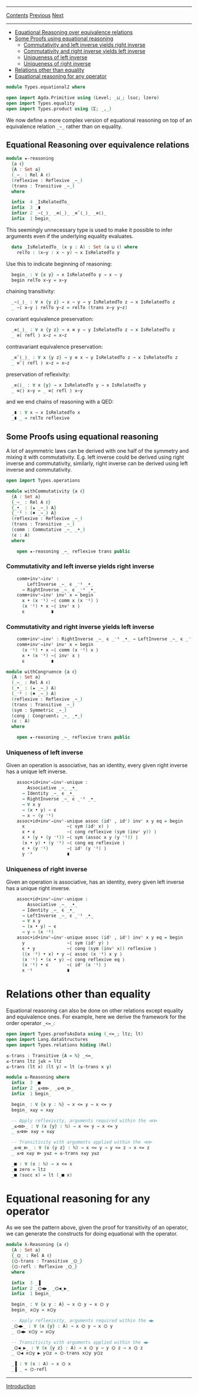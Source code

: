 ****
[Contents](contents.html)
[Previous](Types.equational.html)
[Next](AppliedTypes.introduction.html)

<!-- START doctoc generated TOC please keep comment here to allow auto update -->
<!-- DON'T EDIT THIS SECTION, INSTEAD RE-RUN doctoc TO UPDATE -->
****

  - [Equational Reasoning over equivalence relations](#equational-reasoning-over-equivalence-relations)
  - [Some Proofs using equational reasoning](#some-proofs-using-equational-reasoning)
    - [Commutativity and left inverse yields right inverse](#commutativity-and-left-inverse-yields-right-inverse)
    - [Commutativity and right inverse yields left inverse](#commutativity-and-right-inverse-yields-left-inverse)
    - [Uniqueness of left inverse](#uniqueness-of-left-inverse)
    - [Uniqueness of right inverse](#uniqueness-of-right-inverse)
- [Relations other than equality](#relations-other-than-equality)
- [Equational reasoning for any operator](#equational-reasoning-for-any-operator)

<!-- END doctoc generated TOC please keep comment here to allow auto update -->

```agda
module Types.equational2 where

open import Agda.Primitive using (Level; _⊔_; lsuc; lzero)
open import Types.equality
open import Types.product using (Σ; _,_)
```

We now define a more complex version of equational reasoning on top of an equivalence relation `_~_` rather than on equality.

## Equational Reasoning over equivalence relations

```agda
module ★-reasoning
  {a ℓ}
  {A : Set a}
  (_∼_ : Rel A ℓ)
  (reflexive : Reflexive _∼_)
  (trans : Transitive _∼_)
  where

  infix  4 _IsRelatedTo_
  infix  3 _∎
  infixr 2 _∼⟨_⟩_ _≡⟨_⟩_ _≡˘⟨_⟩_ _≡⟨⟩_
  infix  1 begin_
```

This seemingly unnecessary type is used to make it possible to infer arguments even if the underlying equality evaluates.

```agda
  data _IsRelatedTo_ (x y : A) : Set (a ⊔ ℓ) where
    relTo : (x∼y : x ∼ y) → x IsRelatedTo y
```

Use this to indicate beginning of reasoning:

```agda
  begin_ : ∀ {x y} → x IsRelatedTo y → x ∼ y
  begin relTo x∼y = x∼y
```

chaining transitivity:

```agda
  _∼⟨_⟩_ : ∀ x {y z} → x ∼ y → y IsRelatedTo z → x IsRelatedTo z
  _ ∼⟨ x∼y ⟩ relTo y∼z = relTo (trans x∼y y∼z)
```

covariant equivalence preservation:

```agda
  _≡⟨_⟩_ : ∀ x {y z} → x ≡ y → y IsRelatedTo z → x IsRelatedTo z
  _ ≡⟨ refl ⟩ x∼z = x∼z
```

contravariant equivalence preservation:

```agda
  _≡˘⟨_⟩_ : ∀ x {y z} → y ≡ x → y IsRelatedTo z → x IsRelatedTo z
  _ ≡˘⟨ refl ⟩ x∼z = x∼z
```

preservation of reflexivity:

```agda
  _≡⟨⟩_ : ∀ x {y} → x IsRelatedTo y → x IsRelatedTo y
  _ ≡⟨⟩ x∼y = _ ≡⟨ refl ⟩ x∼y
```

and we end chains of reasoning with a QED:

```agda
  _∎ : ∀ x → x IsRelatedTo x
  _∎ _ = relTo reflexive
```

## Some Proofs using equational reasoning

A lot of asymmetric laws can be derived with one half of the symmetry and mixing it with commutativity. E.g. left inverse could be derived using right inverse and commutativity, similarly, right inverse can be derived using left inverse and commutativity.


```agda
open import Types.operations

module withCommutativity {a ℓ}
  {A : Set a}
  {_∼_ : Rel A ℓ}
  {_•_ : (★ _∼_) A}
  {_⁻¹ : (♠ _∼_) A}
  (reflexive : Reflexive _∼_)
  (trans : Transitive _∼_)
  (comm : Commutative _∼_ _•_)
  (ϵ : A)
  where

    open ★-reasoning _∼_ reflexive trans public
```

### Commutativity and left inverse yields right inverse

```agda
    comm+invˡ⇒invʳ :
        LeftInverse _∼_ ϵ _⁻¹ _•_
      → RightInverse _∼_ ϵ _⁻¹ _•_
    comm+invˡ⇒invʳ invˡ x = begin
      x • (x ⁻¹) ∼⟨ comm x (x ⁻¹) ⟩
      (x ⁻¹) • x ∼⟨ invˡ x ⟩
      ϵ          ∎
```

### Commutativity and right inverse yields left inverse

```agda
    comm+invʳ⇒invˡ : RightInverse _∼_ ϵ _⁻¹ _•_ → LeftInverse _∼_ ϵ _⁻¹ _•_
    comm+invʳ⇒invˡ invʳ x = begin
      (x ⁻¹) • x ∼⟨ comm (x ⁻¹) x ⟩
      x • (x ⁻¹) ∼⟨ invʳ x ⟩
      ϵ          ∎
```

```agda
module withCongruence {a ℓ}
  {A : Set a}
  (_∼_ : Rel A ℓ)
  (_•_ : (★ _∼_) A)
  (_⁻¹ : (♠ _∼_) A)
  (reflexive : Reflexive _∼_)
  (trans : Transitive _∼_)
  (sym : Symmetric _∼_)
  (cong : Congruent₂ _∼_ _•_)
  (ϵ : A)
  where

    open ★-reasoning _∼_ reflexive trans public
```

### Uniqueness of left inverse

Given an operation is associative, has an identity, every given right inverse has a unique left inverse.

```agda
    assoc+id+invʳ⇒invˡ-unique :
        Associative _∼_ _•_
      → Identity _∼_ ϵ _•_
      → RightInverse _∼_ ϵ _⁻¹ _•_
      → ∀ x y
      → (x • y) ∼ ϵ
      → x ∼ (y ⁻¹)
    assoc+id+invʳ⇒invˡ-unique assoc (idˡ , idʳ) invʳ x y eq = begin
      x                ∼⟨ sym (idʳ x) ⟩
      x • ϵ            ∼⟨ cong reflexive (sym (invʳ y)) ⟩
      x • (y • (y ⁻¹)) ∼⟨ sym (assoc x y (y ⁻¹)) ⟩
      (x • y) • (y ⁻¹) ∼⟨ cong eq reflexive ⟩
      ϵ • (y ⁻¹)       ∼⟨ idˡ (y ⁻¹) ⟩
      y ⁻¹             ∎
```

### Uniqueness of right inverse

Given an operation is associative, has an identity, every given left inverse has a unique right inverse.

```agda
    assoc+id+invˡ⇒invʳ-unique :
        Associative _∼_ _•_
      → Identity _∼_ ϵ _•_
      → LeftInverse _∼_ ϵ _⁻¹ _•_
      → ∀ x y
      → (x • y) ∼ ϵ
      → y ∼ (x ⁻¹)
    assoc+id+invˡ⇒invʳ-unique assoc (idˡ , idʳ) invˡ x y eq = begin
      y                ∼⟨ sym (idˡ y) ⟩
      ϵ • y            ∼⟨ cong (sym (invˡ x)) reflexive ⟩
      ((x ⁻¹) • x) • y ∼⟨ assoc (x ⁻¹) x y ⟩
      (x ⁻¹) • (x • y) ∼⟨ cong reflexive eq ⟩
      (x ⁻¹) • ϵ       ∼⟨ idʳ (x ⁻¹) ⟩
      x ⁻¹             ∎
```

# Relations other than equality

Equational reasoning can also be done on other relations except equality and equivalence ones. For example, here we derive the framework for the order operator `_<=_`:

```agda
open import Types.proofsAsData using (_<=_; ltz; lt)
open import Lang.dataStructures
open import Types.relations hiding (Rel)

≤-trans : Transitive {A = ℕ} _<=_
≤-trans ltz j≤k = ltz
≤-trans (lt x) (lt y) = lt (≤-trans x y)

module ≤-Reasoning where
  infix  3 _■
  infixr 2 _≤⧏⧐_ _≤⧏_⧐_
  infix  1 begin_

  begin_ : ∀ {x y : ℕ} → x <= y → x <= y
  begin_ x≤y = x≤y

  -- Apply reflexivity, arguments required within the ⧏⧐
  _≤⧏⧐_ : ∀ (x {y} : ℕ) → x <= y → x <= y
  _ ≤⧏⧐ x≤y = x≤y

  -- Transitivity with arguments applied within the ⧏⧐
  _≤⧏_⧐_ : ∀ (x {y z} : ℕ) → x <= y → y <= z → x <= z
  _ ≤⧏ x≤y ⧐ y≤z = ≤-trans x≤y y≤z

  _■ : ∀ (x : ℕ) → x <= x
  _■ zero = ltz
  _■ (succ x) = lt (_■ x)
```

# Equational reasoning for any operator

As we see the pattern above, given the proof for transitivity of an operator, we can generate the constructs for doing equational with the operator.

```agda
module λ-Reasoning {a ℓ}
  {A : Set a}
  {_⌬_ : Rel A ℓ}
  {⌬-trans : Transitive _⌬_}
  {⌬-refl : Reflexive _⌬_}
  where

  infix  3 _▐
  infixr 2 _⌬◀▶_ _⌬◀_▶_
  infix  1 begin_

  begin_ : ∀ {x y : A} → x ⌬ y → x ⌬ y
  begin_ x⌬y = x⌬y

  -- Apply reflexivity, arguments required within the ◀▶
  _⌬◀▶_ : ∀ (x {y} : A) → x ⌬ y → x ⌬ y
  _ ⌬◀▶ x⌬y = x⌬y

  -- Transitivity with arguments applied within the ◀▶
  _⌬◀_▶_ : ∀ (x {y z} : A) → x ⌬ y → y ⌬ z → x ⌬ z
  _ ⌬◀ x⌬y ▶ y⌬z = ⌬-trans x⌬y y⌬z

  _▐ : ∀ (x : A) → x ⌬ x
  _▐ _ = ⌬-refl
```

****
[Introduction](./Logic.introduction.html)
